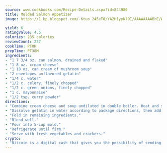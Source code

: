 ```yaml
---
source: www.cookbooks.com/Recipe-Details.aspx?id=844980
title: Molded Salmon Appetizer
image: https://1.bp.blogspot.com/-Ktuo_245eT0/YA2H1yyKl9I/AAAAAAAABhE/WMoqSq2tWOcgMkPaLYZ-49h8pVDUUwFCQCLcBGAsYHQ/s307/5.png

yield: 6
ratingValue: 4.5
calories: 235 calories
reviewCount: 237
cookTime: PT0H
prepTime: PT38M
ingredients:
- "1 7 3/4 oz. can salmon, drained and flaked"
- "1 8 oz. cream cheese"
- "1 10 oz. can cream of mushroom soup"
- "2 envelopes unflavored gelatin"
- "1/4 c. water"
- "1/2 c. celery, finely chopped"
- "1/2 c. green onions, finely chopped"
- "1 c. mayonnaise"
- "1/2 tsp. curry powder"
directions:
- "Combine cream cheese and soup undiluted in double boiler. Heat and stir until smooth."
- "Dissolve gelatin in water according to package directions, then add soup mixture."
- "Fold in remaining ingredients."
- "Blend well."
- "Pour into 5-cup mold."
- "Refrigerate until firm."
- "Serve with fresh vegetables and crackers."
crypto:
- "Bitcoin is a digital cash that gives you the possibility of sending money all over the world, instantly and without a fee."
---
```

